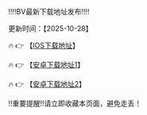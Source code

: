 ‼️‼️BV最新下载地址发布‼️‼️

更新时间：【2025-10-28】

🔥 👉 【[IOS下载地址](https://appp.oiaqez-m0b-3oa2-bm3gh.com)】 

🔥 👉 【[安卓下载地址1](https://appp.oiaqez-m0b-3oa2-bm3gh.com)】

🔥 👉 【[安卓下载地址2](https://comclvqfa.gzgxds.com/Dos/d/c/qjedSwu8LweKGNLK)】


‼️重要提醒‼️请立即收藏本页面，避免走丢！
